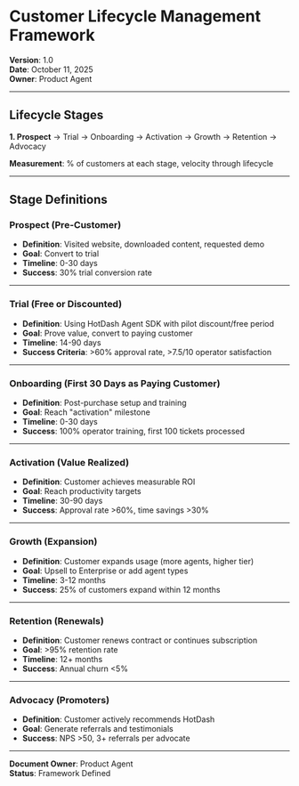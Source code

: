 # Customer Lifecycle Management Framework

**Version**: 1.0  
**Date**: October 11, 2025  
**Owner**: Product Agent  

---

## Lifecycle Stages

**1. Prospect** → Trial → Onboarding → Activation → Growth → Retention → Advocacy

**Measurement**: % of customers at each stage, velocity through lifecycle

---

## Stage Definitions

### Prospect (Pre-Customer)
- **Definition**: Visited website, downloaded content, requested demo
- **Goal**: Convert to trial
- **Timeline**: 0-30 days
- **Success**: 30% trial conversion rate

---

### Trial (Free or Discounted)
- **Definition**: Using HotDash Agent SDK with pilot discount/free period
- **Goal**: Prove value, convert to paying customer
- **Timeline**: 14-90 days
- **Success Criteria**: >60% approval rate, >7.5/10 operator satisfaction

---

### Onboarding (First 30 Days as Paying Customer)
- **Definition**: Post-purchase setup and training
- **Goal**: Reach "activation" milestone
- **Timeline**: 0-30 days
- **Success**: 100% operator training, first 100 tickets processed

---

### Activation (Value Realized)
- **Definition**: Customer achieves measurable ROI
- **Goal**: Reach productivity targets
- **Timeline**: 30-90 days
- **Success**: Approval rate >60%, time savings >30%

---

### Growth (Expansion)
- **Definition**: Customer expands usage (more agents, higher tier)
- **Goal**: Upsell to Enterprise or add agent types
- **Timeline**: 3-12 months
- **Success**: 25% of customers expand within 12 months

---

### Retention (Renewals)
- **Definition**: Customer renews contract or continues subscription
- **Goal**: >95% retention rate
- **Timeline**: 12+ months
- **Success**: Annual churn <5%

---

### Advocacy (Promoters)
- **Definition**: Customer actively recommends HotDash
- **Goal**: Generate referrals and testimonials
- **Success**: NPS >50, 3+ referrals per advocate

---

**Document Owner**: Product Agent  
**Status**: Framework Defined

